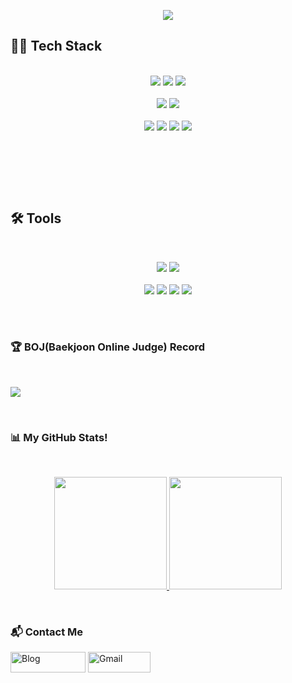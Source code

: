 <p align="center"><img src="https://capsule-render.vercel.app/api?type=waving&height=200&maxWidth=100%&color=0:E55D87,%20100:5FC3E4&section=header&text=jongseok-oh&fontColor=ffffff&fontSize=50&fontAlign=77&fontAlignY=35" /></p>

## 👨‍💻 Tech Stack
 <p align="center">
  <Br>
  <img src="https://img.shields.io/badge/Java-EEEEEE?style=for-the-badge&logo=Java&logoColor=FF0000">
  <img src="https://img.shields.io/badge/C++-00599C?style=flat-square&logo=C%2B%2B&logoColor=white"/>
  <img src="https://img.shields.io/badge/MySQL-4479A1.svg?&style=for-the-badge&logo=MYSQL&logoColor=white">
  <Br>
  <Br>
  <img src="https://img.shields.io/badge/Spring-6DB33F.svg?&style=for-the-badge&logo=Spring&logoColor=white">
  <img src="https://img.shields.io/badge/Spring%20Boot-3AB02A?style=for-the-badge&logo=springboot&logoColor=white">
    
  <Br>
  <Br>
  <img src="https://img.shields.io/badge/HTML5-E34F26.svg?&style=for-the-badge&logo=HTML5&logoColor=white">
  <img src="https://img.shields.io/badge/CSS3-1572B6.svg?&style=for-the-badge&logo=CSS3&logoColor=white">
  <img src="https://img.shields.io/badge/JavaScript-F7DF1E.svg?&style=for-the-badge&logo=JavaScript&logoColor=white">
  <img src="https://img.shields.io/badge/Vue-35495E?style=for-the-badge&logo=vuedotjs&logoColor=4FC08D">
 </p>
 <br>
 <h3 align="center">
<Br>
<Br>
 
## 🛠️ Tools
 <Br>
 <p align="center">
   <img src="https://img.shields.io/badge/Git-F05032.svg?&style=for-the-badge&logo=Git&logoColor=white">
   <img src="https://img.shields.io/badge/github-000021.svg?style=for-the-badge&logo=github&logoColor=white">
   <Br> 
    <Br>
   <img src="https://img.shields.io/badge/Visual%20Studio%20Code-007ACC.svg?&style=for-the-badge&logo=Visual%20Studio%20Code&logoColor=white">
   <img src="https://img.shields.io/badge/IntelliJ%20IDEA-2C271F.svg?&style=for-the-badge&logo=IntelliJ%20IDEA&logoColor=white">
   <img src="https://img.shields.io/badge/Eclipse%20IDE-2C2255.svg?&style=for-the-badge&logo=Eclipse%20IDE&logoColor=white">
   <img src="https://img.shields.io/badge/VisualStudio-5C2D91.svg?style=for-the-badge&logo=visual-studio&logoColor=white">
 </p>
 
<Br> 
<Br>

### 🏆 BOJ(Baekjoon Online Judge) Record
 <Br>
  
 <a href="https://solved.ac/hynb13"><img src="http://mazassumnida.wtf/api/generate_badge?boj=hynb13"></a>

 
<Br>

### 📊 My GitHub Stats!
<Br>
<p align="center">
<a href="https://github.com/jongseok-oh">
  <img height="180em" src="https://github-readme-stats-eight-theta.vercel.app/api?username=jongseok-oh&show_icons=true&theme=algolia&include_all_commits=true&count_private=true"/>
  <img height="180em" src="https://github-readme-stats-eight-theta.vercel.app/api/top-langs/?username=jongseok-oh&layout=compact&langs_count=8&theme=algolia"/>
</a>
</p>

 <Br>
 
### :mailbox_with_mail: Contact Me

<a href="https://jongking.tistory.com/" target="_blank"><img src="https://img.shields.io/badge/-Blog-black?style=flat&logo=github" alt="Blog" width="120" height="33"></a> 
<a href="mailto:hynb14@gmail.com" target="_blank"><img src="https://img.shields.io/badge/Gmail-d14836?style=flat&logo=Gmail&logoColor=white" alt="Gmail" width="100" height="33"></a>
